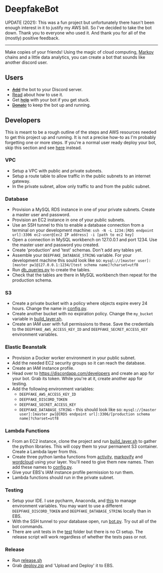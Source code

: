 # DeepfakeBot

UPDATE (2021): This was a fun project but unfortunately there hasn't been enough interest in it to justify my AWS bill. So I've decided to take the bot down. Thank  you to everyone who used it. And thank you for all of the (mostly) positive feedback.

---
Make copies of your friends! Using the magic of cloud computing, [Markov](https://github.com/jsvine/markovify) chains and a little data analytics, you can create a bot that sounds like another discord user.

## Users

* [~~Add~~]() the bot to your Discord server.
* [Read](https://deepfake-bot.readthedocs.io/) about how to use it.
* Get [~~help~~]() with your bot if you get stuck. 
* [~~Donate~~]() to keep the bot up and running.

## Developers

This is meant to be a rough outline of the steps and AWS resources needed to get this project up and running. It is not a precise how-to as I'm probably forgetting one or more steps. If you're a normal user ready deploy your bot, skip this section and see [here](https://deepfake-bot.readthedocs.io/en/latest/self-deployments.html) instead.

### VPC

* Setup a VPC with public and private subnets.
* Setup a route table to allow traffic in the public subnets to an internet gateway.
* In the private subnet, allow only traffic to and from the public subnet.

### Database

* Provision a MySQL RDS instance in one of your private subnets. Create a master user and password.
* Provision an EC2 instance in one of your public subnets.
* Use an SSH tunnel to this to enable a database connection from a terminal on your development machine: ```ssh -N -L 1234:[RDS endpoint url]:3306 ec2-user@[ec2 IP address] -i [path to ec2 key]```
* Open a connection in MySQL workbench on 127.0.0.1 and port 1234. Use the master user and password you created.
* Create 'production' and 'test' schemas. Don't add any tables yet.
* Assemble your `DEEPFAKE_DATABASE_STRING` variable. For your development machine this sould look like so: ```mysql://[master user]:[master pw]@127.0.0.1:1234/[test schema name]?charset=utf8```
* Run [db_queries.py](./cogs/db_queries.py) to create the tables.
* Check that the tables are there in MySQL workbench then repeat for the production schema. 

### S3

* Create a private bucket with a policy where objects expire every 24 hours. Change the name in [config.py](./cogs/config.py).
* Create another bucket with no expiration policy. Change the `my_bucket` variable in [build_layer.sh](./lambdas/build_layer.sh).
* Create an IAM user with full permissions to these. Save the credentials to the `DEEPFAKE_AWS_ACCESS_KEY_ID` and `DEEPFAKE_SECRET_ACCESS_KEY` environment variables.

### Elastic Beanstalk

* Provision a Docker worker environment in your public subnet.
* Add the needed EC2 security groups so it can reach the database.
* Create an IAM instance profile.
* Head over to https://discordapp.com/developers and create an app for your bot. Grab its token. While you're at it, create another app for testing.
* Add the following environment variables:
    * `DEEPFAKE_AWS_ACCESS_KEY_ID`
    * `DEEPFAKE_DISCORD_TOKEN`
    * `DEEPFAKE_SECRET_ACCESS_KEY`
    * `DEEPFAKE_DATABASE_STRING` - this should look like so: ```mysql://[master user]:[master pw]@[RDS endpoint url]:3306/[production schema name]?charset=utf8```

### Lambda Functions

* From an EC2 instance, clone the project and run [build_layer.sh](./lambdas/build_layer.sh) to gather the python libraries. This will copy them to your permanent S3 container. Create a Lambda layer from this.
* Create three python lamba functions from [activity](./lambdas/activity/), [markovify](./lambdas/markovify/) and [wordcloud](./lambas/wordcloud/) using your layer. You'll need to give them new names. Then add these names to [config.py](./cogs/config.py).
* Give your EBS's IAM instance profile permission to run them.
* Lambda functions should run in the private subnet. 

### Testing 

* Setup your IDE. I use pycharm, Anaconda, and [this](https://plugins.jetbrains.com/plugin/7861-envfile/) to manage environment variables. You may want to use a different `DEEPFAKE_DISCORD_TOKEN` and `DEEPFAKE_DATABASE_STRING` locally than in EBS. 
* With the SSH tunnel to your database open, run [bot.py](bot.py). Try out all of the bot commands.
* There are unit tests in the [test](./test/) folder but there is no CI setup. The release script will work regardless of whether the tests pass or not.

### Release

* Run [release.sh](release.sh)
* Grab [deploy.zip](deploy.zip) and 'Upload and Deploy' it to EBS.
